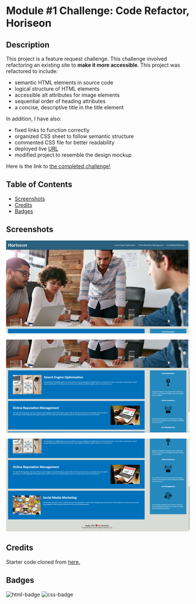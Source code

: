 # Module #1 Challenge: Code Refactor, Horiseon

## Description

This project is a feature request challenge. This challenge involved refactoring an existing site to **make it more accessible**. This project was refactored to include:

* semantic HTML elements in source code
* logical structure of HTML elements
* accessible alt attributes for image elements
* sequential order of heading attributes
* a concise, descriptive title in the title element

In addition, I have also:

* fixed links to function correctly
* organized CSS sheet to follow semantic structure
* commented CSS file for better readability
* deployed live [URL](https://desguerra.github.io/horiseon/)
* modified project to resemble the design mockup

Here is the link to [the completed challenge!](https://desguerra.github.io/horiseon/)


## Table of Contents

* [Screenshots](#screenshots)
* [Credits](#credits)
* [Badges](#badges)


## Screenshots

![screenshot 1 of project](assets/images/SS1.png)

![screenshot 2 of project](./assets/images/SS2.png)

![screenshot 3 of project](./assets/images/SS3.png)


## Credits

Starter code cloned from [here.](https://github.com/coding-boot-camp/urban-octo-telegram)


## Badges

![html-badge](https://img.shields.io/badge/HTML-62.9%25-blueviolet)
![css-badge](https://img.shields.io/badge/CSS-37.1%25-ff69b4)

